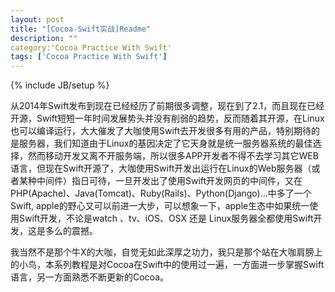 ```yaml
---
layout: post
title: "[Cocoa-Swift实战]Readme"
description: ""
category:'Cocoa Practice With Swift' 
tags: ['Cocoa Practice With Swift']
---
```

{% include JB/setup %}

从2014年Swift发布到现在已经经历了前期很多调整，现在到了2.1，而且现在已经开源，Swift短短一年时间发展势头并没有削弱的趋势，反而随着其开源，在Linux也可以编译运行，大大催发了大咖使用Swift去开发很多有用的产品，特别期待的是服务器，我们知道由于Linux的基因决定了它天身就是统一服务器系统的最佳选择，然而移动开发又离不开服务端，所以很多APP开发者不得不去学习其它WEB语言，但现在Swift开源了，大咖使用Swift开发出运行在Linux的Web服务器（或者某种中间件）指日可待，一旦开发出了使用Swift开发网页的中间件，又在PHP(Apache)、Java(Tomcat)、Ruby(Rails)、Python(Django)...中多了一个Swift, apple的野心又可以前进一大步，可以想象一下，apple生态中如果统一使用Swift开发，不论是watch 、tv、iOS、OSX 还是 Linux服务器全都使用Swift开发，这是多么的震撼。

我当然不是那个牛X的大咖，自觉无如此深厚之功力，我只是那个站在大咖肩膀上的小鸟，本系列教程是对Cocoa在Swift中的使用过一遍，一方面进一步掌握Swift语言，另一方面熟悉不断更新的Cocoa。




